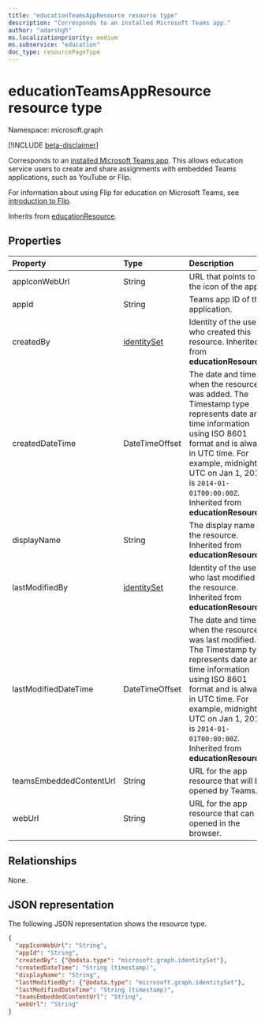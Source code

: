 ```yaml
---
title: "educationTeamsAppResource resource type"
description: "Corresponds to an installed Microsoft Teams app."
author: "adarshgh"
ms.localizationpriority: medium
ms.subservice: "education"
doc_type: resourcePageType
---
```


# educationTeamsAppResource resource type

Namespace: microsoft.graph

[!INCLUDE [beta-disclaimer](../../includes/beta-disclaimer.md)]

Corresponds to an [installed Microsoft Teams app](teamsappinstallation.md). This allows education service users to create and share assignments with embedded Teams applications, such as YouTube or Flip.

For information about using Flip for education on Microsoft Teams, see [introduction to Flip](/training/educator-center/product-guides/flip).

Inherits from [educationResource](educationresource.md).

## Properties

| Property                | Type                          | Description                                                                                    |
|:------------------------|:------------------------------|:-----------------------------------------------------------------------------------------------|
| appIconWebUrl           | String                        | URL that points to the icon of the app.                                                        |
| appId                   | String                        | Teams app ID of the application.                                                               |
| createdBy               | [identitySet](identityset.md) | Identity of the user who created this resource. Inherited from **educationResource**.     |
| createdDateTime         | DateTimeOffset                | The date and time when the resource was added. The Timestamp type represents date and time information using ISO 8601 format and is always in UTC time. For example, midnight UTC on Jan 1, 2014 is `2014-01-01T00:00:00Z`. Inherited from **educationResource**. |
| displayName             | String                        | The display name of the resource. Inherited from **educationResource**.                        |
| lastModifiedBy          | [identitySet](identityset.md) | Identity of the user who last modified the resource. Inherited from **educationResource**.     |
| lastModifiedDateTime    | DateTimeOffset                | The date and time when the resource was last modified. The Timestamp type represents date and time information using ISO 8601 format and is always in UTC time. For example, midnight UTC on Jan 1, 2014 is `2014-01-01T00:00:00Z`. Inherited from **educationResource**. |
| teamsEmbeddedContentUrl | String                        | URL for the app resource that will be opened by Teams.                                         |
| webUrl                  | String                        | URL for the app resource that can be opened in the browser.                                    |

## Relationships

None.

## JSON representation

The following JSON representation shows the resource type.

<!-- {
  "blockType": "resource",
  "optionalProperties": [

  ],
  "@odata.type": "microsoft.graph.educationTeamsAppResource"
}-->

```json
{
  "appIconWebUrl": "String",
  "appId": "String",
  "createdBy": {"@odata.type": "microsoft.graph.identitySet"},
  "createdDateTime": "String (timestamp)",
  "displayName": "String",
  "lastModifiedBy": {"@odata.type": "microsoft.graph.identitySet"},
  "lastModifiedDateTime": "String (timestamp)",
  "teamsEmbeddedContentUrl": "String",
  "webUrl": "String"
}
```

<!-- uuid: 8fcb5dbc-d5aa-4681-8e31-b001d5168d79
2015-10-25 14:57:30 UTC -->
<!--
{
  "type": "#page.annotation",
  "description": "educationTeamsAppResource resource",
  "keywords": "",
  "section": "documentation",
  "tocPath": "",
  "suppressions": []
}
-->
